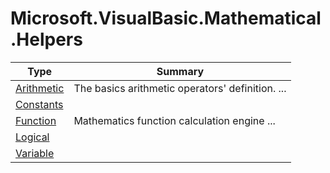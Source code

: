 ﻿
# Microsoft.VisualBasic.Mathematical.Helpers

|Type|Summary|
|----|-------|
|<a href="#" onClick="load('/docs/Microsoft.VisualBasic.Mathematical.Helpers/Arithmetic.md')">Arithmetic</a>|The basics arithmetic operators' definition. ...|
|<a href="#" onClick="load('/docs/Microsoft.VisualBasic.Mathematical.Helpers/Constants.md')">Constants</a>||
|<a href="#" onClick="load('/docs/Microsoft.VisualBasic.Mathematical.Helpers/Function.md')">Function</a>|Mathematics function calculation engine ...|
|<a href="#" onClick="load('/docs/Microsoft.VisualBasic.Mathematical.Helpers/Logical.md')">Logical</a>||
|<a href="#" onClick="load('/docs/Microsoft.VisualBasic.Mathematical.Helpers/Variable.md')">Variable</a>||

